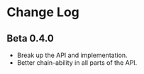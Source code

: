 Change Log
==========

Beta 0.4.0
----------

- Break up the API and implementation.
- Better chain-ability in all parts of the API.